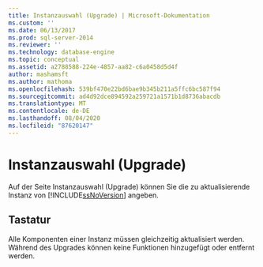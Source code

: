 ```yaml
---
title: Instanzauswahl (Upgrade) | Microsoft-Dokumentation
ms.custom: ''
ms.date: 06/13/2017
ms.prod: sql-server-2014
ms.reviewer: ''
ms.technology: database-engine
ms.topic: conceptual
ms.assetid: a2788588-224e-4857-aa82-c6a0458d5d4f
author: mashamsft
ms.author: mathoma
ms.openlocfilehash: 539bf470e22bd6bae9b345b211a5ffc6bc587f94
ms.sourcegitcommit: ad4d92dce894592a259721a1571b1d8736abacdb
ms.translationtype: MT
ms.contentlocale: de-DE
ms.lasthandoff: 08/04/2020
ms.locfileid: "87620147"
---
```

# <a name="instance-selection-upgrade"></a>Instanzauswahl (Upgrade)
  Auf der Seite Instanzauswahl (Upgrade) können Sie die zu aktualisierende Instanz von [!INCLUDE[ssNoVersion](../../includes/ssnoversion-md.md)] angeben.  
  
## <a name="options"></a>Tastatur  
 Alle Komponenten einer Instanz müssen gleichzeitig aktualisiert werden. Während des Upgrades können keine Funktionen hinzugefügt oder entfernt werden.  
  
  
